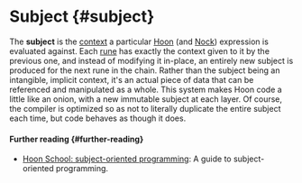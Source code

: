 # Subject {#subject}

The **subject** is the [context](context.md) a particular [Hoon](hoon.md) (and [Nock](nock.md)) expression is evaluated against. Each [rune](rune.md) has exactly the context given to it by the previous one, and instead of modifying it in-place, an entirely new subject is produced for the next rune in the chain. Rather than the subject being an intangible, implicit context, it's an actual piece of data that can be referenced and manipulated as a whole. This system makes Hoon code a little like an onion, with a new immutable subject at each layer. Of course, the compiler is optimized so as not to literally duplicate the entire subject each time, but code behaves as though it does.

#### Further reading {#further-reading}

- [Hoon School: subject-oriented programming](../courses/hoon-school/O-subject.md): A guide to subject-oriented programming.

